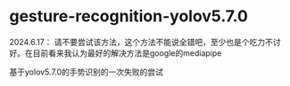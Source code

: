 # gesture-recognition-yolov5.7.0

2024.6.17： 请不要尝试该方法，这个方法不能说全错吧，至少也是个吃力不讨好。在目前看来我认为最好的解决方法是google的mediapipe  

基于yolov5.7.0的手势识别的一次失败的尝试
